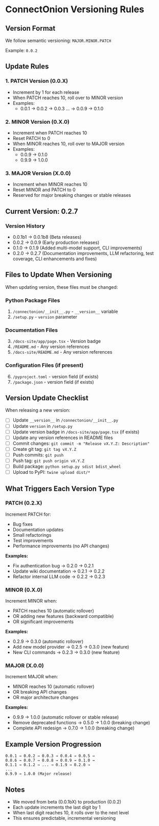 # ConnectOnion Versioning Rules

## Version Format
We follow semantic versioning: `MAJOR.MINOR.PATCH`

Example: `0.0.2`

## Update Rules

### 1. **PATCH Version (0.0.X)**
- Increment by 1 for each release
- When PATCH reaches 10, roll over to MINOR version
- Examples: 
  - 0.0.1 → 0.0.2 → 0.0.3 ... → 0.0.9 → 0.1.0

### 2. **MINOR Version (0.X.0)**
- Increment when PATCH reaches 10
- Reset PATCH to 0
- When MINOR reaches 10, roll over to MAJOR version
- Examples:
  - 0.0.9 → 0.1.0
  - 0.9.9 → 1.0.0

### 3. **MAJOR Version (X.0.0)**
- Increment when MINOR reaches 10
- Reset MINOR and PATCH to 0
- Reserved for major breaking changes or stable releases

## Current Version: 0.2.7

### Version History
- 0.0.1b1 → 0.0.1b8 (Beta releases)
- 0.0.2 → 0.0.9 (Early production releases)
- 0.1.0 → 0.1.9 (Added multi-model support, CLI improvements)
- 0.2.0 → 0.2.7 (Documentation improvements, LLM refactoring, test coverage, CLI enhancements and fixes)

## Files to Update When Versioning

When updating version, these files must be changed:

### Python Package Files
1. `/connectonion/__init__.py` - `__version__` variable
2. `/setup.py` - `version` parameter

### Documentation Files
3. `/docs-site/app/page.tsx` - Version badge
4. `/README.md` - Any version references
5. `/docs-site/README.md` - Any version references

### Configuration Files (if present)
6. `/pyproject.toml` - version field (if exists)
7. `/package.json` - version field (if exists)

## Version Update Checklist

When releasing a new version:

- [ ] Update `__version__` in `/connectonion/__init__.py`
- [ ] Update `version` in `/setup.py`
- [ ] Update version badge in `/docs-site/app/page.tsx` (if exists)
- [ ] Update any version references in README files
- [ ] Commit changes: `git commit -m "Release vX.Y.Z: Description"`
- [ ] Create git tag: `git tag vX.Y.Z`
- [ ] Push commits: `git push`
- [ ] Push tag: `git push origin vX.Y.Z`
- [ ] Build package: `python setup.py sdist bdist_wheel`
- [ ] Upload to PyPI: `twine upload dist/*`

## What Triggers Each Version Type

### PATCH (0.2.X)
Increment PATCH for:
- Bug fixes
- Documentation updates
- Small refactorings
- Test improvements
- Performance improvements (no API changes)

**Examples:**
- Fix authentication bug → 0.2.0 → 0.2.1
- Update wiki documentation → 0.2.1 → 0.2.2
- Refactor internal LLM code → 0.2.2 → 0.2.3

### MINOR (0.X.0)
Increment MINOR when:
- PATCH reaches 10 (automatic rollover)
- OR adding new features (backward compatible)
- OR significant improvements

**Examples:**
- 0.2.9 → 0.3.0 (automatic rollover)
- Add new model provider → 0.2.5 → 0.3.0 (new feature)
- New CLI commands → 0.2.3 → 0.3.0 (new feature)

### MAJOR (X.0.0)
Increment MAJOR when:
- MINOR reaches 10 (automatic rollover)
- OR breaking API changes
- OR major architecture changes

**Examples:**
- 0.9.9 → 1.0.0 (automatic rollover or stable release)
- Remove deprecated functions → 0.5.0 → 1.0.0 (breaking change)
- Complete API redesign → 0.7.0 → 1.0.0 (breaking change)

## Example Version Progression

```
0.0.1 → 0.0.2 → 0.0.3 → 0.0.4 → 0.0.5 →
0.0.6 → 0.0.7 → 0.0.8 → 0.0.9 → 0.1.0 →
0.1.1 → 0.1.2 → ... → 0.1.9 → 0.2.0 →
...
0.9.9 → 1.0.0 (Major release)
```

## Notes
- We moved from beta (0.0.1bX) to production (0.0.2)
- Each update increments the last digit by 1
- When last digit reaches 10, it rolls over to the next level
- This ensures predictable, incremental versioning